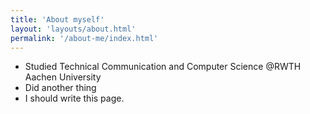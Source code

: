```yaml
---
title: 'About myself'
layout: 'layouts/about.html'
permalink: '/about-me/index.html'
---
```


- Studied Technical Communication and Computer Science @RWTH Aachen University
- Did another thing
- I should write this page.
